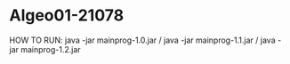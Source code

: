 # Algeo01-21078

HOW TO RUN: java -jar mainprog-1.0.jar / java -jar mainprog-1.1.jar / java -jar mainprog-1.2.jar 
